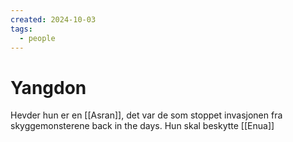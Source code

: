 ```yaml
---
created: 2024-10-03
tags:
  - people
---
```


# Yangdon
Hevder hun er en [[Asran]], det var de som stoppet invasjonen fra skyggemonsterene back in the days. Hun skal beskytte [[Enua]]